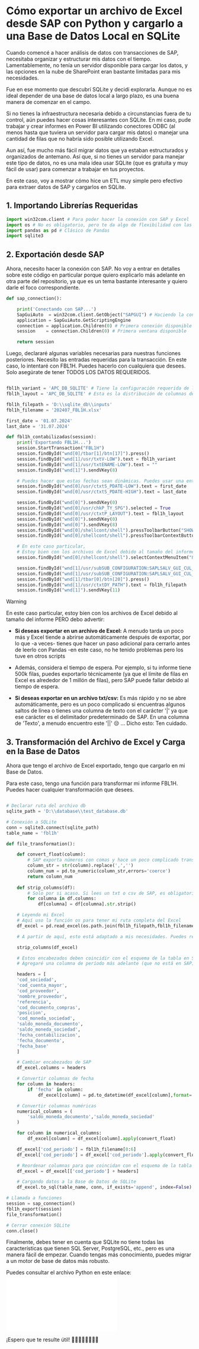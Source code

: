 # Cómo exportar un archivo de Excel desde SAP con Python y cargarlo a una Base de Datos Local en SQLite

Cuando comencé a hacer análisis de datos con transacciones de SAP, necesitaba organizar y estructurar mis datos con el tiempo. Lamentablemente, no tenía un servidor disponible para cargar los datos, y las opciones en la nube de SharePoint eran bastante limitadas para mis necesidades.

Fue en ese momento que descubrí SQLite y decidí explorarla. Aunque no es ideal depender de una base de datos local a largo plazo, es una buena manera de comenzar en el campo.

Si no tienes la infraestructura necesaria debido a circunstancias fuera de tu control, aún puedes hacer cosas interesantes con SQLite. En mi caso, pude trabajar y crear informes en Power BI utilizando conectores ODBC (al menos hasta que tuviera un servidor para cargar mis datos) o manejar una cantidad de filas que no habría sido posible utilizando Excel.

Aun así, fue mucho más fácil migrar datos que ya estaban estructurados y organizados de antemano. Así que, si no tienes un servidor para manejar este tipo de datos, no es una mala idea usar SQLite (que es gratuita y muy fácil de usar) para comenzar a trabajar en tus proyectos.

En este caso, voy a mostrar cómo hice un ETL muy simple pero efectivo para extraer datos de SAP y cargarlos en SQLite.

## 1. Importando Librerías Requeridas

```python
import win32com.client # Para poder hacer la conexión con SAP y Excel
import os # No es obligatorio, pero te da algo de flexibilidad con las rutas de las carpetas
import pandas as pd # Clásico de Pandas
import sqlite3
```

## 2. Exportación desde SAP

Ahora, necesito hacer la conexión con SAP. No voy a entrar en detalles sobre este código en particular porque quiero explicarlo más adelante en otra parte del repositorio, ya que es un tema bastante interesante y quiero darle el foco correspondiente.

```python
def sap_connection():

    print('Conectando con SAP...')
    SapGuiAuto  = win32com.client.GetObject("SAPGUI") # Haciendo la conexión con SAP mediante Python
    application = SapGuiAuto.GetScriptingEngine 
    connection = application.Children(0) # Primera conexión disponible
    session    = connection.Children(0) # Primera ventana disponible

    return session
```

Luego, declararé algunas variables necesarias para nuestras funciones posteriores. Necesito las entradas requeridas para la transacción. En este caso, lo intentaré con FBL1H. Puedes hacerlo con cualquiera que desees. Solo asegúrate de tener TODOS LOS DATOS REQUERIDOS.
```python

fbl1h_variant = 'APC_DB_SQLITE' # Tiene la configuración requerida de las entradas no variables
fbl1h_layout = 'APC_DB_SQLITE' # Esta es la distribución de columnas de las transacciones. Es una buena práctica tener una específicamente para esta carga

fbl1h_filepath = 'D:\\sqlite_db\\inputs'
fbl1h_filename = '202407_FBL1H.xlsx'

first_date = '01.07.2024'
last_date = '31.07.2024'

def fbl1h_contabilizadas(session):
    print('Exportando FBL1H...')
    session.StartTransaction("FBL1H")
    session.findById("wnd[0]/tbar[1]/btn[17]").press() 
    session.findById("wnd[1]/usr/txtV-LOW").text = fbl1h_variant
    session.findById("wnd[1]/usr/txtENAME-LOW").text = ""
    session.findById("wnd[1]").sendVKey(8)

    # Puedes hacer que estas fechas sean dinámicas. Puedes usar una entrada o una función para obtener la primera y última fecha del mes anterior
    session.findById("wnd[0]/usr/ctxtS_PDATE-LOW").text = first_date
    session.findById("wnd[0]/usr/ctxtS_PDATE-HIGH").text = last_date

    session.findById("wnd[0]").sendVKey(0)
    session.findById("wnd[0]/usr/chkP_TY_SPG").selected = True
    session.findById("wnd[0]/usr/ctxtP_LAYOUT").text = fbl1h_layout
    session.findById("wnd[0]").sendVKey(0)
    session.findById("wnd[0]").sendVKey(8)
    session.findById("wnd[0]/shellcont/shell").pressToolbarButton("SHOWBUT")
    session.findById("wnd[0]/shellcont/shell").pressToolbarContextButton("&MB_EXPORT")

    # En este caso particular,
    # Estoy bien con los archivos de Excel debido al tamaño del informe. No es demasiado grande, así que es manejable
    session.findById("wnd[0]/shellcont/shell").selectContextMenuItem("&XXL")

    session.findById("wnd[1]/usr/subSUB_CONFIGURATION:SAPLSALV_GUI_CUL_EXPORT_AS:0512/txtGS_EXPORT-FILE_NAME").text = fbl1h_filename
    session.findById("wnd[1]/usr/subSUB_CONFIGURATION:SAPLSALV_GUI_CUL_EXPORT_AS:0512/cmbGS_EXPORT-FORMAT").setFocus()
    session.findById("wnd[1]/tbar[0]/btn[20]").press()
    session.findById("wnd[1]/usr/ctxtDY_PATH").text = fbl1h_filepath
    session.findById("wnd[1]").sendVKey(11) 
```
>[!WARNING]
>En este caso particular, estoy bien con los archivos de Excel debido al tamaño del informe PERO debo advertir:
>
>- **Si deseas exportar en un archivo de Excel:** A menudo tarda un poco más y Excel tiende a abrirse automáticamente después de exportar, por lo que -a veces- tienes que hacer un paso adicional para cerrarlo antes de leerlo con Pandas -en este caso, no he tenido problemas pero los tuve en otros scripts
>- Además, considera el tiempo de espera. Por ejemplo, si tu informe tiene 500k filas, puedes exportarlo técnicamente (ya que el límite de filas en Excel es alrededor de 1 millón de filas), pero SAP puede fallar debido al tiempo de espera.
>
>- **Si deseas exportar en un archivo txt/csv:** Es más rápido y no se abre automáticamente, pero es un poco complicado si encuentras algunos saltos de línea o tienes una columna de texto con el carácter '|' ya que ese carácter es el delimitador predeterminado de SAP. En una columna de 'Texto', a menudo encuentro este '||' 😒 ... Dicho esto: Ten cuidado.

## 3. Transformación del Archivo de Excel y Carga en la Base de Datos

Ahora que tengo el archivo de Excel exportado, tengo que cargarlo en mi Base de Datos.

Para este caso, tengo una función para transformar mi informe FBL1H. Puedes hacer cualquier transformación que desees.

```python

# Declarar ruta del archivo db
sqlite_path = 'D:\\database\\test_database.db'

# Conexión a SQLite
conn = sqlite3.connect(sqlite_path)
table_name = 'fbl1h'

def file_transformation():

    def convert_float(column):
        # SAP exporta números con comas y hace un poco complicado transformar la columna
        column_str = str(column).replace(',','')
        column_num = pd.to_numeric(column_str,errors='coerce')
        return column_num
    
    def strip_columns(df):
        # Solo por si acaso. Si lees un txt o csv de SAP, es obligatorio limpiar las columnas
        for columna in df.columns:
            df[columna] = df[columna].str.strip()

    # Leyendo mi Excel
    # Aquí uso la función os para tener mi ruta completa del Excel
    df_excel = pd.read_excel(os.path.join(fbl1h_filepath,fbl1h_filename),dtype=str)

    # A partir de aquí, esto está adaptado a mis necesidades. Puedes reemplazar esto con cualquier transformación que requieras. Lo dejo aquí como referencia.

    strip_columns(df_excel)

    # Estos encabezados deben coincidir con el esquema de la tabla en SQLite.
    # Agregaré una columna de período más adelante (que no está en SAP), pero aparte de eso, así es como creé mi tabla.

    headers = [
    'cod_sociedad',
    'cod_cuenta_mayor',
    'cod_proveedor',
    'nombre_proveedor',
    'referencia',
    'cod_documento_compras',
    'posicion',
    'cod_moneda_sociedad',
    'saldo_moneda_documento',
    'saldo_moneda_sociedad',
    'fecha_contabilizacion',
    'fecha_documento',
    'fecha_base'
    ]

    # Cambiar encabezados de SAP 
    df_excel.columns = headers 

    # Convertir columnas de fecha
    for column in headers:
        if 'fecha' in column:
            df_excel[column] = pd.to_datetime(df_excel[column],format='%d/%m/%Y',errors='coerce').dt.date

    # Convertir columnas numéricas
    numerical_columns = (
        'saldo_moneda_documento','saldo_moneda_sociedad'
    )

    for column in numerical_columns:
        df_excel[column] = df_excel[column].apply(convert_float)

    df_excel['cod_periodo'] = fbl1h_filename[0:6]
    df_excel['cod_periodo'] = df_excel['cod_periodo'].apply(convert_float)

    # Reordenar columnas para que coincidan con el esquema de la tabla
    df_excel = df_excel[['cod_periodo'] + headers]

    # Cargando datos a la Base de Datos de SQLite
    df_excel.to_sql(table_name, conn, if_exists='append', index=False)

# Llamada a funciones
session = sap_connection()
fbl1h_export(session)
file_transformation()

# Cerrar conexión SQLite
conn.close()
```

Finalmente, debes tener en cuenta que SQLite no tiene todas las características que tienen SQL Server, PostgreSQL, etc., pero es una manera fácil de empezar. Cuando tengas más conocimiento, puedes migrar a un motor de base de datos más robusto.

Puedes consultar el archivo Python en este enlace: ![SQLite_Python](python_scripts/sqlite_python.py)

¡Espero que te resulte útil! 🙋‍♂️🙋‍♂️🙋‍♂️🙋‍♂️
